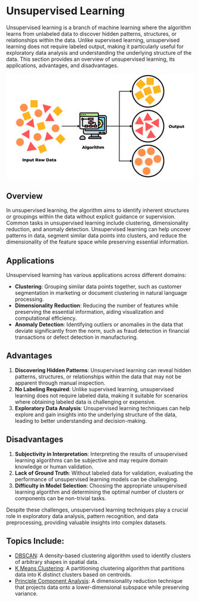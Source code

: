 # Unsupervised Learning

Unsupervised learning is a branch of machine learning where the algorithm learns from unlabeled data to discover hidden patterns, structures, or relationships within the data. Unlike supervised learning, unsupervised learning does not require labeled output, making it particularly useful for exploratory data analysis and understanding the underlying structure of the data. This section provides an overview of unsupervised learning, its applications, advantages, and disadvantages.

![image](https://github.com/kjarjoura/INDE577/blob/main/Images/unsuper.png)

## Overview

In unsupervised learning, the algorithm aims to identify inherent structures or groupings within the data without explicit guidance or supervision. Common tasks in unsupervised learning include clustering, dimensionality reduction, and anomaly detection. Unsupervised learning can help uncover patterns in data, segment similar data points into clusters, and reduce the dimensionality of the feature space while preserving essential information.

## Applications

Unsupervised learning has various applications across different domains:

- **Clustering**: Grouping similar data points together, such as customer segmentation in marketing or document clustering in natural language processing.
- **Dimensionality Reduction**: Reducing the number of features while preserving the essential information, aiding visualization and computational efficiency.
- **Anomaly Detection**: Identifying outliers or anomalies in the data that deviate significantly from the norm, such as fraud detection in financial transactions or defect detection in manufacturing.

## Advantages

1. **Discovering Hidden Patterns**: Unsupervised learning can reveal hidden patterns, structures, or relationships within the data that may not be apparent through manual inspection.
2. **No Labeling Required**: Unlike supervised learning, unsupervised learning does not require labeled data, making it suitable for scenarios where obtaining labeled data is challenging or expensive.
3. **Exploratory Data Analysis**: Unsupervised learning techniques can help explore and gain insights into the underlying structure of the data, leading to better understanding and decision-making.

## Disadvantages

1. **Subjectivity in Interpretation**: Interpreting the results of unsupervised learning algorithms can be subjective and may require domain knowledge or human validation.
2. **Lack of Ground Truth**: Without labeled data for validation, evaluating the performance of unsupervised learning models can be challenging.
3. **Difficulty in Model Selection**: Choosing the appropriate unsupervised learning algorithm and determining the optimal number of clusters or components can be non-trivial tasks.

Despite these challenges, unsupervised learning techniques play a crucial role in exploratory data analysis, pattern recognition, and data preprocessing, providing valuable insights into complex datasets.

## Topics Include:

- [DBSCAN](https://github.com/kjarjoura/INDE577demo/tree/main/Unsupervised%20Learning/Density-Based%20Clustering%20Non-Parametric%20Algorithm): A density-based clustering algorithm used to identify clusters of arbitrary shapes in spatial data.
- [K Means Clustering](https://github.com/kjarjoura/INDE577demo/tree/main/Unsupervised%20Learning/K%20Means%20Clustering): A partitioning clustering algorithm that partitions data into K distinct clusters based on centroids.
- [Principle Component Analysis](https://github.com/kjarjoura/INDE577demo/tree/main/Unsupervised%20Learning/Principle%20Component%20Analysis): A dimensionality reduction technique that projects data onto a lower-dimensional subspace while preserving variance.

